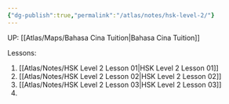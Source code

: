 ```yaml
---
{"dg-publish":true,"permalink":"/atlas/notes/hsk-level-2/"}
---
```


UP: [[Atlas/Maps/Bahasa Cina Tuition\|Bahasa Cina Tuition]]

Lessons:
1. [[Atlas/Notes/HSK Level 2 Lesson 01\|HSK Level 2 Lesson 01]]
2. [[Atlas/Notes/HSK Level 2 Lesson 02\|HSK Level 2 Lesson 02]]
3. [[Atlas/Notes/HSK Level 2 Lesson 03\|HSK Level 2 Lesson 03]]
4. 